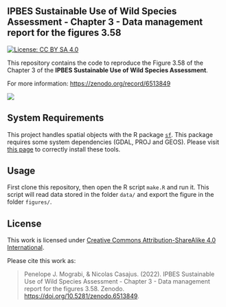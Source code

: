 ## IPBES Sustainable Use of Wild Species Assessment - Chapter 3 - Data management report for the figures 3.58

[![License: CC BY SA 4.0](https://img.shields.io/badge/License-CC%20BY%20SA%204.0-lightgreen.svg)](https://creativecommons.org/licenses/by-sa/4.0/)

This repository contains the code to reproduce the Figure 3.58 of 
the Chapter 3 of the **IPBES Sustainable Use of Wild Species Assessment**. 

For more information: https://zenodo.org/record/6513849

![](figures/ipbes-su-chap3-wood_fuel.png)


## System Requirements

This project handles spatial objects with the R package
[`sf`](https://cran.r-project.org/web/packages/sf/index.html). This
package requires some system dependencies (GDAL, PROJ and GEOS). Please
visit [this page](https://github.com/r-spatial/sf/#installing) to
correctly install these tools.


## Usage

First clone this repository, then open the R script `make.R` and run it.
This script will read data stored in the folder `data/` and export the figure
in the folder `figures/`.


## License

This work is licensed under 
[Creative Commons Attribution-ShareAlike 4.0 International](https://creativecommons.org/licenses/by-sa/4.0/).

Please cite this work as: 

> Penelope J. Mograbi, & Nicolas Casajus. (2022). IPBES Sustainable Use of Wild Species Assessment - Chapter 3 - Data management report for the figures 3.58. Zenodo. https://doi.org/10.5281/zenodo.6513849.

